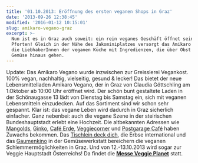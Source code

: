 ```yaml
---
title: '01.10.2013: Eröffnung des ersten veganen Shops in Graz'
date: '2013-09-26 12:38:45'
modified: '2016-01-12 10:15:01'
slug: amikaro-vegano-graz
excerpt: >-
  Nun ist es in Graz auch soweit: ein rein veganes Geschäft öffnet seine
  Pforten! Gleich in der Nähe des Jakominiplatzes versorgt das Amikaro Vegano
  die LiebhaberInnen der veganen Küche mit Ingredienzen, die über Obst und
  Gemüse hinaus gehen.
---
```


Update: Das Amikaro Vegano wurde inzwischen zur Greisslerei Vegankost. 100% vegan, nachhaltig, vielseitig, gesund & lecker! Das bietet der neue Lebensmittelladen Amikaro Vegano, der in Graz von Claudia Göttschling am 1.Oktober ab 10:00 Uhr eröffnet wird. Der schön bunt gestaltete Laden in der Schönaugasse 13 lädt von Dienstag bis Samstag ein, sich mit veganen Lebensmitteln einzudecken. Auf das Sortiment sind wir schon sehr gespannt. Klar ist: das vegane Leben wird dadurch in Graz sicherlich einfacher. Ganz nebenbei: auch die vegane Szene in der steirischen Bundeshauptstadt erlebt eine Hochzeit. Die altbekannten Adressen wie [Mangolds](http://www.mangolds.at/), [Ginko](http://www.restaurant-ginko.at/), [Café Erde](http://cafeerde.com/), [Veggiecorner](http://veggie-corner-graz.blogspot.co.at/) und [Postgarage Café](http://www.postgarage.at/Cafe.203.0.html) haben Zuwachs bekommen. Das [Tischlein deck dich](http://www.tischlein.net/), die Erbse international und das [Gaumenkino](https://www.facebook.com/gaumenkino) in der Gemüsewerkstatt bereichern die veganen Schlemmermöglichkeiten in Graz. Und von 12.-13.10.2013 wird sogar zur Veggie Hauptstadt Österreichs! Da findet die **[Messe Veggie Planet](https://www.veganblatt.com/veggie-planet-graz-2013)** statt.

